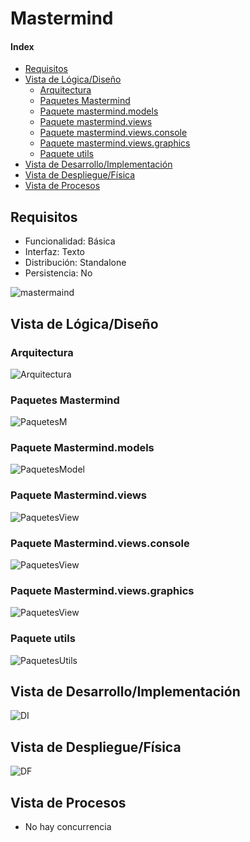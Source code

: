 # Mastermind

#### Index
- [Requisitos](#Requisitos)
- [Vista de Lógica/Diseño](#Vista-de-LógicaDiseño)
  - [Arquitectura](#Arquitectura)
  - [Paquetes Mastermind](#Paquetes-Mastermind)
  - [Paquete mastermind.models](#Paquete-Mastermindmodels)
  - [Paquete mastermind.views](#Paquete-Mastermindviews)
  - [Paquete mastermind.views.console](#Paquete-Mastermindviewsconsole)
  - [Paquete mastermind.views.graphics](#Paquete-Mastermindviewsgraphics)
  - [Paquete utils](#Paquete-utils)
- [Vista de Desarrollo/Implementación](#Vista-de-DesarrolloImplementación)
- [Vista de Despliegue/Física](#Vista-de-DespliegueFísica)
- [Vista de Procesos](#Vista-de-Procesos)

## Requisitos
- Funcionalidad: Básica
- Interfaz: Texto         
- Distribución: Standalone  
- Persistencia: No     

![mastermaind](/Mastermind/Documentation/mastermind.jpeg)

## Vista de Lógica/Diseño

### Arquitectura
![Arquitectura](/Mastermind/Documentation/dv.withoutFactoryMethod/Arquitectura.PNG)

### Paquetes Mastermind
![PaquetesM](/Mastermind/Documentation/dv.withoutFactoryMethod/paqueteMastermind.PNG)

### Paquete Mastermind.models
![PaquetesModel](/Mastermind/Documentation/dv.withoutFactoryMethod/paqueteModel.PNG)

### Paquete Mastermind.views
![PaquetesView](/Mastermind/Documentation/dv.withoutFactoryMethod/paqueteView.PNG)

### Paquete Mastermind.views.console
![PaquetesView](/Mastermind/Documentation/dv.withoutFactoryMethod/paqueteViewConsole.PNG)

### Paquete Mastermind.views.graphics
![PaquetesView](/Mastermind/Documentation/dv.withoutFactoryMethod/paqueteViewGraphics.PNG)

### Paquete utils
![PaquetesUtils](/Mastermind/Documentation/dv.withoutFactoryMethod/paqueteUtils.PNG)

## Vista de Desarrollo/Implementación
![DI](/Mastermind/Documentation/dv.withoutFactoryMethod/umlVD.PNG)

## Vista de Despliegue/Física
![DF](/Mastermind/Documentation/dv.withoutFactoryMethod/umlDF.PNG)

## Vista de Procesos
- No hay concurrencia
